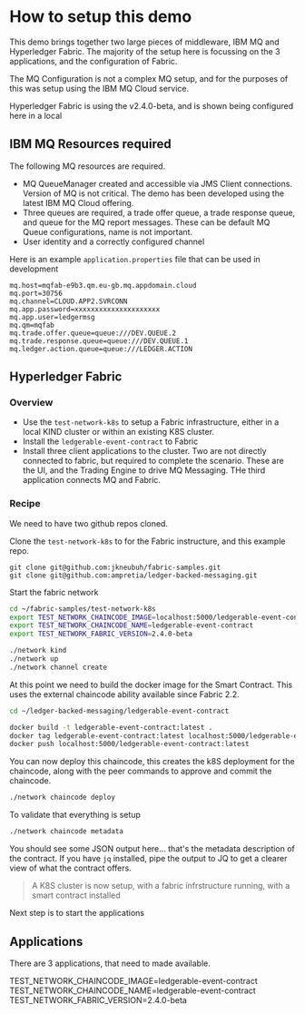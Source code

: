 # How to setup this demo

This demo brings together two large pieces of middleware, IBM MQ and Hyperledger Fabric.
The majority of the setup here is focussing on the 3 applications, and the configuration of Fabric. 

The MQ Configuration is not a complex MQ setup, and for the purposes of this was setup using the IBM MQ Cloud service.

Hyperledger Fabric is using the v2.4.0-beta, and is shown being configured here in a local 

## IBM MQ Resources required

The following MQ resources are required.

- MQ QueueManager created and accessible via JMS Client connections. Version of MQ is not critical. The demo has been developed using the latest IBM MQ Cloud offering.
- Three queues are required, a trade offer queue, a trade response queue, and queue for the MQ report messages. These can be default MQ Queue configurations, name is not important.
- User identity and a correctly configured channel

Here is an example `application.properties` file that can be used in development

```
mq.host=mqfab-e9b3.qm.eu-gb.mq.appdomain.cloud
mq.port=30756
mq.channel=CLOUD.APP2.SVRCONN
mq.app.password=xxxxxxxxxxxxxxxxxxxxx
mq.app.user=ledgermsg
mq.qm=mqfab
mq.trade.offer.queue=queue:///DEV.QUEUE.2
mq.trade.response.queue=queue:///DEV.QUEUE.1
mq.ledger.action.queue=queue:///LEDGER.ACTION
```

## Hyperledger Fabric

### Overview

- Use the `test-network-k8s` to setup a Fabric infrastructure, either in a local KIND cluster or within an existing K8S cluster. 
- Install the `ledgerable-event-contract` to Fabric
- Install three client applications to the cluster. Two are not directly connected to fabric, but required to complete the scenario. These are the UI, and the Trading Engine to drive MQ Messaging.  THe third application connects MQ and Fabric.

### Recipe

We need to have two github repos cloned.

Clone the `test-network-k8s` to for the Fabric instructure, and this example repo.

```
git clone git@github.com:jkneubuh/fabric-samples.git
git clone git@github.com:ampretia/ledger-backed-messaging.git
```

Start the fabric network

```bash
cd ~/fabric-samples/test-network-k8s
export TEST_NETWORK_CHAINCODE_IMAGE=localhost:5000/ledgerable-event-contract:latest
export TEST_NETWORK_CHAINCODE_NAME=ledgerable-event-contract
export TEST_NETWORK_FABRIC_VERSION=2.4.0-beta

./network kind
./network up
./network channel create
```

At this point we need to build the docker image for the Smart Contract. This uses the external chaincode ability available since Fabric 2.2.

```bash
cd ~/ledger-backed-messaging/ledgerable-event-contract

docker build -t ledgerable-event-contract:latest .
docker tag ledgerable-event-contract:latest localhost:5000/ledgerable-event-contract:latest
docker push localhost:5000/ledgerable-event-contract:latest
```

You can now deploy this chaincode, this creates the k8S deployment for the chaincode, along with the peer commands to approve and commit the chaincode.

``` bash
./network chaincode deploy
```

To validate that everything is setup

```bash
./network chaincode metadata
```

You should see some JSON output here... that's the metadata description of the contract.
If you have `jq` installed, pipe the output to JQ to get a clearer view of what the contract offers.

> A K8S cluster is now setup, with a fabric infrstructure running, with a smart contract installed

Next step is to start the applications

## Applications

There are 3 applications, that need to made available.

TEST_NETWORK_CHAINCODE_IMAGE=ledgerable-event-contract
TEST_NETWORK_CHAINCODE_NAME=ledgerable-event-contract
TEST_NETWORK_FABRIC_VERSION=2.4.0-beta